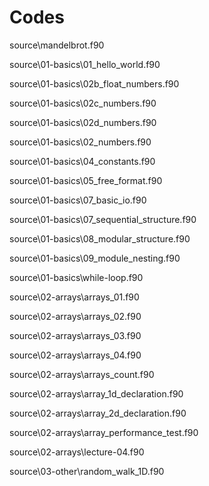 # Codes

source\mandelbrot.f90

source\01-basics\01_hello_world.f90

source\01-basics\02b_float_numbers.f90

source\01-basics\02c_numbers.f90

source\01-basics\02d_numbers.f90

source\01-basics\02_numbers.f90

source\01-basics\04_constants.f90

source\01-basics\05_free_format.f90

source\01-basics\07_basic_io.f90

source\01-basics\07_sequential_structure.f90

source\01-basics\08_modular_structure.f90

source\01-basics\09_module_nesting.f90

source\01-basics\while-loop.f90

source\02-arrays\arrays_01.f90

source\02-arrays\arrays_02.f90

source\02-arrays\arrays_03.f90

source\02-arrays\arrays_04.f90

source\02-arrays\arrays_count.f90

source\02-arrays\array_1d_declaration.f90

source\02-arrays\array_2d_declaration.f90

source\02-arrays\array_performance_test.f90

source\02-arrays\lecture-04.f90

source\03-other\random_walk_1D.f90